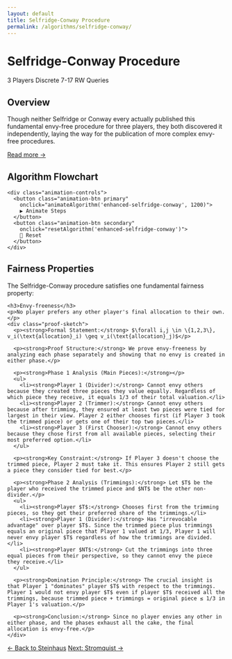 ```yaml
---
layout: default
title: Selfridge-Conway Procedure
permalink: /algorithms/selfridge-conway/
---
```


<div class="algorithm-page">

  <!-- Algorithm Header Card -->
  <div class="algorithm-header-card">
    <div class="algorithm-header-content">
      <h1 class="algorithm-title">Selfridge-Conway Procedure</h1>
      <div class="algorithm-meta">
        <span class="meta-badge players-badge">3 Players</span>
        <span class="meta-badge type-badge">Discrete</span>
        <span class="meta-badge complexity-badge">7-17 RW Queries</span>
      </div>
    </div>
  </div>

  <!-- Overview -->
  <section class="content-block">
    <h2>Overview</h2>
    <p>Though neither Selfridge or Conway every actually published this fundamental envy-free procedure for three players, they both discovered it independently, laying the way for the publication of more complex envy-free procedures.</p>
    <a href="https://en.wikipedia.org/wiki/Selfridge%E2%80%93Conway_procedure" target="_blank" class="algorithm-link">Read more →</a>
  </section>

  <!-- Flowchart -->
  <section class="content-block">
    <h2>Algorithm Flowchart</h2>
    <div id="enhanced-selfridge-conway" data-enhanced-flowchart="selfridge-conway"></div>

    <div class="animation-controls">
      <button class="animation-btn primary" 
        onclick="animateAlgorithm('enhanced-selfridge-conway', 1200)">
        ▶️ Animate Steps
      </button>
      <button class="animation-btn secondary" 
        onclick="resetAlgorithm('enhanced-selfridge-conway')">
        🔄 Reset
      </button>
    </div>
  </section>

  <!-- Fairness Properties -->
  <section class="content-block">
    <h2>Fairness Properties</h2>
    <p>The Selfridge-Conway procedure satisfies one fundamental fairness property:</p>

    <h3>Envy-freeness</h3>
    <p>No player prefers any other player's final allocation to their own.</p>
    <div class="proof-sketch">
      <p><strong>Formal Statement:</strong> $\forall i,j \in \{1,2,3\}, v_i(\text{allocation}_i) \geq v_i(\text{allocation}_j)$</p>
    
      <p><strong>Proof Structure:</strong> We prove envy-freeness by analyzing each phase separately and showing that no envy is created in either phase.</p>

      <p><strong>Phase 1 Analysis (Main Pieces):</strong></p>
      <ul>
        <li><strong>Player 1 (Divider):</strong> Cannot envy others because they created three pieces they value equally. Regardless of which piece they receive, it equals 1/3 of their total valuation.</li>
        <li><strong>Player 2 (Trimmer):</strong> Cannot envy others because after trimming, they ensured at least two pieces were tied for largest in their view. Player 2 either chooses first (if Player 3 took the trimmed piece) or gets one of their top two pieces.</li>
        <li><strong>Player 3 (First Chooser):</strong> Cannot envy others because they chose first from all available pieces, selecting their most preferred option.</li>
      </ul>

      <p><strong>Key Constraint:</strong> If Player 3 doesn't choose the trimmed piece, Player 2 must take it. This ensures Player 2 still gets a piece they consider tied for best.</p>

      <p><strong>Phase 2 Analysis (Trimmings):</strong> Let $T$ be the player who received the trimmed piece and $NT$ be the other non-divider.</p>
      <ul>
        <li><strong>Player $T$:</strong> Chooses first from the trimming pieces, so they get their preferred share of the trimmings.</li>
        <li><strong>Player 1 (Divider):</strong> Has "irrevocable advantage" over player $T$. Since the trimmed piece plus trimmings equals an original piece that Player 1 valued at 1/3, Player 1 will never envy player $T$ regardless of how the trimmings are divided.</li>
        <li><strong>Player $NT$:</strong> Cut the trimmings into three equal pieces from their perspective, so they cannot envy the piece they receive.</li>
      </ul>

      <p><strong>Domination Principle:</strong> The crucial insight is that Player 1 "dominates" player $T$ with respect to the trimmings. Player 1 would not envy player $T$ even if player $T$ received all the trimmings, because trimmed piece + trimmings = original piece ≤ 1/3 in Player 1's valuation.</p>

      <p><strong>Conclusion:</strong> Since no player envies any other in either phase, and the phases exhaust all the cake, the final allocation is envy-free.</p>
    </div>
  </section>

  <!-- Navigation -->
  <footer class="algorithm-navigation">
    <a href="{{ '/algorithms/steinhaus-lone-divider/' | relative_url }}" class="nav-button secondary">← Back to Steinhaus</a>
    <a href="{{ '/algorithms/banach-knaster-last-diminisher/' | relative_url }}" class="nav-button primary">Next: Stromquist →</a>
  </footer>

</div>